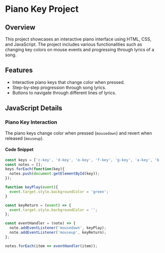 # Piano Key Project

## Overview
This project showcases an interactive piano interface using HTML, CSS, and JavaScript. The project includes various functionalities such as changing key colors on mouse events and progressing through lyrics of a song.

## Features
- Interactive piano keys that change color when pressed.
- Step-by-step progression through song lyrics.
- Buttons to navigate through different lines of lyrics.

## JavaScript Details

### Piano Key Interaction
The piano keys change color when pressed (`mousedown`) and revert when released (`mouseup`).

#### Code Snippet
```javascript
const keys = ['c-key', 'd-key', 'e-key', 'f-key', 'g-key', 'a-key', 'b-key', 'high-c-key', 'c-sharp-key', 'd-sharp-key', 'f-sharp-key', 'g-sharp-key', 'a-sharp-key'];
const notes = [];
keys.forEach(function(key){
  notes.push(document.getElementById(key));
});

function keyPlay(event){
  event.target.style.backgroundColor = 'green';
}

const keyReturn = (event) => {
  event.target.style.backgroundColor = '';
};

const eventHandler = (note) => {
  note.addEventListener('mousedown', keyPlay);
  note.addEventListener('mouseup', keyReturn);
};

notes.forEach(item => eventHandler(item));
